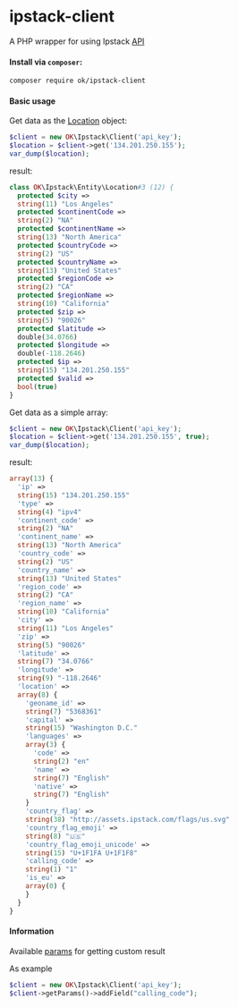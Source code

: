 # ipstack-client
A PHP wrapper for using Ipstack [API](https://ipstack.com/)

#### Install via `composer`:
```sh
composer require ok/ipstack-client
```

#### Basic usage

Get data as the [Location](https://github.com/GitHubHubus/ipstack-client/blob/master/src/OK/Ipstack/Entity/Location.php) object:
```php
$client = new OK\Ipstack\Client('api_key');
$location = $client->get('134.201.250.155');
var_dump($location);
```
result:
```php
class OK\Ipstack\Entity\Location#3 (12) {
  protected $city =>
  string(11) "Los Angeles"
  protected $continentCode =>
  string(2) "NA"
  protected $continentName =>
  string(13) "North America"
  protected $countryCode =>
  string(2) "US"
  protected $countryName =>
  string(13) "United States"
  protected $regionCode =>
  string(2) "CA"
  protected $regionName =>
  string(10) "California"
  protected $zip =>
  string(5) "90026"
  protected $latitude =>
  double(34.0766)
  protected $longitude =>
  double(-118.2646)
  protected $ip =>
  string(15) "134.201.250.155"
  protected $valid =>
  bool(true)
}
```

Get data as a simple array:
```php
$client = new OK\Ipstack\Client('api_key');
$location = $client->get('134.201.250.155', true);
var_dump($location);
```
result:
```php
array(13) {
  'ip' =>
  string(15) "134.201.250.155"
  'type' =>
  string(4) "ipv4"
  'continent_code' =>
  string(2) "NA"
  'continent_name' =>
  string(13) "North America"
  'country_code' =>
  string(2) "US"
  'country_name' =>
  string(13) "United States"
  'region_code' =>
  string(2) "CA"
  'region_name' =>
  string(10) "California"
  'city' =>
  string(11) "Los Angeles"
  'zip' =>
  string(5) "90026"
  'latitude' =>
  string(7) "34.0766"
  'longitude' =>
  string(9) "-118.2646"
  'location' =>
  array(8) {
    'geoname_id' =>
    string(7) "5368361"
    'capital' =>
    string(15) "Washington D.C."
    'languages' =>
    array(3) {
      'code' =>
      string(2) "en"
      'name' =>
      string(7) "English"
      'native' =>
      string(7) "English"
    }
    'country_flag' =>
    string(38) "http://assets.ipstack.com/flags/us.svg"
    'country_flag_emoji' =>
    string(8) "🇺🇸"
    'country_flag_emoji_unicode' =>
    string(15) "U+1F1FA U+1F1F8"
    'calling_code' =>
    string(1) "1"
    'is_eu' =>
    array(0) {
    }
  }
}
```

#### Information
Available [params](https://github.com/GitHubHubus/ipstack-client/blob/master/src/OK/Ipstack/Entity/ParameterBag.php) for getting custom result

As example
```php
$client = new OK\Ipstack\Client('api_key');
$client->getParams()->addField("calling_code");
```
